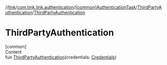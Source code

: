 //[link](../../../index.md)/[com.tink.link.authentication](../../index.md)/[[common]AuthenticationTask](../index.md)/[ThirdPartyAuthentication](index.md)/[ThirdPartyAuthentication](-third-party-authentication.md)



# ThirdPartyAuthentication  
[common]  
Content  
fun [ThirdPartyAuthentication](-third-party-authentication.md)(credentials: [Credentials](../../../com.tink.model.credentials/[common]-credentials/index.md))  



